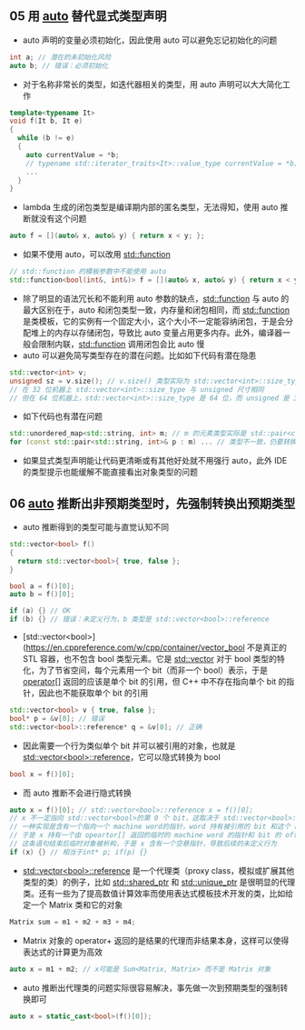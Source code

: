 ## 05 用 [auto](https://en.cppreference.com/w/cpp/language/auto) 替代显式类型声明

* auto 声明的变量必须初始化，因此使用 auto 可以避免忘记初始化的问题

```cpp
int a; // 潜在的未初始化风险
auto b; // 错误：必须初始化
```

* 对于名称非常长的类型，如迭代器相关的类型，用 auto 声明可以大大简化工作

```cpp
template<typename It>
void f(It b, It e)
{
  while (b != e)
  {
    auto currentValue = *b;
    // typename std::iterator_traits<It>::value_type currentValue = *b;
    ...
  }
}
```

* lambda 生成的闭包类型是编译期内部的匿名类型，无法得知，使用 auto 推断就没有这个问题

```cpp
auto f = [](auto& x, auto& y) { return x < y; };
```

* 如果不使用 auto，可以改用 [std::function](https://en.cppreference.com/w/cpp/utility/functional/function)

```cpp
// std::function 的模板参数中不能使用 auto
std::function<bool(int&, int&)> f = [](auto& x, auto& y) { return x < y; };
```

* 除了明显的语法冗长和不能利用 auto 参数的缺点，[std::function](https://en.cppreference.com/w/cpp/utility/functional/function) 与 auto 的最大区别在于，auto 和闭包类型一致，内存量和闭包相同，而 [std::function](https://en.cppreference.com/w/cpp/utility/functional/function) 是类模板，它的实例有一个固定大小，这个大小不一定能容纳闭包，于是会分配堆上的内存以存储闭包，导致比 auto 变量占用更多内存。此外，编译器一般会限制内联，[std::function](https://en.cppreference.com/w/cpp/utility/functional/function) 调用闭包会比 auto 慢
* auto 可以避免简写类型存在的潜在问题。比如如下代码有潜在隐患

```cpp
std::vector<int> v;
unsigned sz = v.size(); // v.size() 类型实际为 std::vector<int>::size_type
// 在 32 位机器上 std::vector<int>::size_type 与 unsigned 尺寸相同
// 但在 64 位机器上，std::vector<int>::size_type 是 64 位，而 unsigned 是 32 位
```

* 如下代码也有潜在问题

```cpp
std::unordered_map<std::string, int> m; // m 的元素类型实际是 std::pair<const std::string, int>
for (const std::pair<std::string, int>& p : m) ... // 类型不一致，仍要转换，期间要构造大量临时对象
```

* 如果显式类型声明能让代码更清晰或有其他好处就不用强行 auto，此外 IDE 的类型提示也能缓解不能直接看出对象类型的问题

## 06 [auto](https://en.cppreference.com/w/cpp/language/auto) 推断出非预期类型时，先强制转换出预期类型

* auto 推断得到的类型可能与直觉认知不同

```cpp
std::vector<bool> f()
{
  return std::vector<bool>{ true, false };
}

bool a = f()[0];
auto b = f()[0];

if (a) {} // OK
if (b) {} // 错误：未定义行为，b 类型是 std::vector<bool>::reference
```

* [std::vector\<bool\>](https://en.cppreference.com/w/cpp/container/vector_bool 不是真正的 STL 容器，也不包含 bool 类型元素。它是 [std::vector](https://en.cppreference.com/w/cpp/container/vector) 对于 bool 类型的特化，为了节省空间，每个元素用一个 bit（而非一个 bool）表示，于是 [operator[]](https://en.cppreference.com/w/cpp/container/vector/operator_at) 返回的应该是单个 bit 的引用，但 C++ 中不存在指向单个 bit 的指针，因此也不能获取单个 bit 的引用

```cpp
std::vector<bool> v { true, false };
bool* p = &v[0]; // 错误
std::vector<bool>::reference* q = &v[0]; // 正确
```

* 因此需要一个行为类似单个 bit 并可以被引用的对象，也就是 [std::vector\<bool\>::reference](https://en.cppreference.com/w/cpp/container/vector_bool/reference)，它可以隐式转换为 bool

```cpp
bool x = f()[0];
```

* 而 auto 推断不会进行隐式转换

```cpp
auto x = f()[0]; // std::vector<bool>::reference x = f()[0];
// x 不一定指向 std::vector<bool>的第 0 个 bit，这取决于 std::vector<bool>::reference 的实现
// 一种实现是含有一个指向一个 machine word的指针，word 持有被引用的 bit 和这个 bit 相对 word 的 offset
// 于是 x 持有一个由 opeartor[] 返回的临时的 machine word 的指针和 bit 的 offset
// 这条语句结束后临时对象被析构，于是 x 含有一个空悬指针，导致后续的未定义行为
if (x) {} // 相当于int* p; if(p) {}
```

* [std::vector\<bool\>::reference](https://en.cppreference.com/w/cpp/container/vector_bool/reference) 是一个代理类（proxy class，模拟或扩展其他类型的类）的例子，比如 [std::shared_ptr](https://en.cppreference.com/w/cpp/memory/shared_ptr) 和 [std::unique_ptr](https://en.cppreference.com/w/cpp/memory/unique_ptr) 是很明显的代理类。还有一些为了提高数值计算效率而使用表达式模板技术开发的类，比如给定一个 Matrix 类和它的对象

```cpp
Matrix sum = m1 + m2 + m3 + m4;
```

* Matrix 对象的 operator+ 返回的是结果的代理而非结果本身，这样可以使得表达式的计算更为高效

```cpp
auto x = m1 + m2; // x可能是 Sum<Matrix, Matrix> 而不是 Matrix 对象
```

* auto 推断出代理类的问题实际很容易解决，事先做一次到预期类型的强制转换即可

```cpp
auto x = static_cast<bool>(f()[0]);
```
